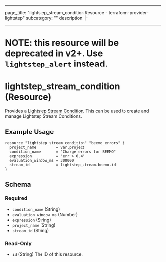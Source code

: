 <!---
This file contains the resource-level documentation and usage examples for the lightstep_stream_condition resource.
The contents of this file will later be merged with the field-level documentation that is generated from
the `Description` attributes in the corresponding .go file to generate the corresponding .md file.
--->

---
page_title: "lightstep_stream_condition Resource - terraform-provider-lightstep"
subcategory: ""
description: |-

---

# NOTE: this resource will be deprecated in v2+. Use `lightstep_alert` instead.

# lightstep_stream_condition (Resource)

Provides a [Lightstep Stream Condition](https://api-docs.lightstep.com/reference/conditions). This can be used to create and manage Lightstep Stream Conditions.

## Example Usage

```hcl
resource "lightstep_stream_condition" "beemo_errors" {
  project_name         = var.project
  condition_name       = "Charge errors for BEEMO"
  expression           = "err > 0.4"
  evaluation_window_ms = 300000
  stream_id            = lightstep_stream.beemo.id
}
```

<!-- schema generated by tfplugindocs -->
## Schema

### Required

- `condition_name` (String)
- `evaluation_window_ms` (Number)
- `expression` (String)
- `project_name` (String)
- `stream_id` (String)

### Read-Only

- `id` (String) The ID of this resource.
